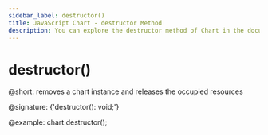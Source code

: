 ```yaml
---
sidebar_label: destructor()
title: JavaScript Chart - destructor Method 
description: You can explore the destructor method of Chart in the documentation of the DHTMLX JavaScript UI library. Browse developer guides and API reference, try out code examples and live demos, and download a free 30-day evaluation version of DHTMLX Suite.
---
```


# destructor()

@short: removes a chart instance and releases the occupied resources

@signature: {'destructor(): void;'}

@example:
chart.destructor();
